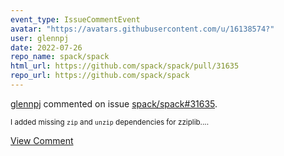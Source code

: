 ```yaml
---
event_type: IssueCommentEvent
avatar: "https://avatars.githubusercontent.com/u/16138574?"
user: glennpj
date: 2022-07-26
repo_name: spack/spack
html_url: https://github.com/spack/spack/pull/31635
repo_url: https://github.com/spack/spack
---
```


<a href='https://github.com/glennpj' target='_blank'>glennpj</a> commented on issue <a href='https://github.com/spack/spack/pull/31635' target='_blank'>spack/spack#31635</a>.

<small>I added missing `zip` and `unzip` dependencies for zziplib....</small>

<a href='https://github.com/spack/spack/pull/31635' target='_blank'>View Comment</a>